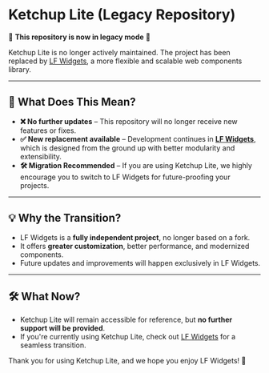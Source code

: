 # Ketchup Lite (Legacy Repository)

🚨 **This repository is now in legacy mode** 🚨

Ketchup Lite is no longer actively maintained. The project has been replaced by [LF Widgets](https://github.com/lucafoscili/lf-widgets), a more flexible and scalable web components library.

---

## **📢 What Does This Mean?**

- **❌ No further updates** – This repository will no longer receive new features or fixes.
- **✅ New replacement available** – Development continues in [**LF Widgets**](https://github.com/lucafoscili/lf-widgets), which is designed from the ground up with better modularity and extensibility.
- **🛠 Migration Recommended** – If you are using Ketchup Lite, we highly encourage you to switch to LF Widgets for future-proofing your projects.

---

## **💡 Why the Transition?**

- LF Widgets is a **fully independent project**, no longer based on a fork.
- It offers **greater customization**, better performance, and modernized components.
- Future updates and improvements will happen exclusively in LF Widgets.

---

## **🛠 What Now?**

- Ketchup Lite will remain accessible for reference, but **no further support will be provided**.
- If you're currently using Ketchup Lite, check out [LF Widgets](https://github.com/lucafoscili/lf-widgets) for a seamless transition.

Thank you for using Ketchup Lite, and we hope you enjoy LF Widgets! 🚀